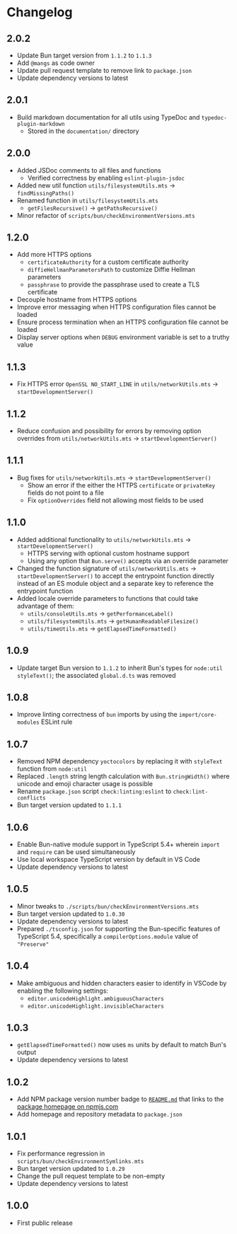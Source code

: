 # Changelog

## 2.0.2

- Update Bun target version from `1.1.2` to `1.1.3`
- Add `@mangs` as code owner
- Update pull request template to remove link to `package.json`
- Update dependency versions to latest

## 2.0.1

- Build markdown documentation for all utils using TypeDoc and `typedoc-plugin-markdown`
  - Stored in the `documentation/` directory

## 2.0.0

- Added JSDoc comments to all files and functions
  - Verified correctness by enabling `eslint-plugin-jsdoc`
- Added new util function `utils/filesystemUtils.mts` -> `findMissingPaths()`
- Renamed function in `utils/filesystemUtils.mts`
  - `getFilesRecursive()` -> `getPathsRecursive()`
- Minor refactor of `scripts/bun/checkEnvironmentVersions.mts`

## 1.2.0

- Add more HTTPS options
  - `certificateAuthority` for a custom certificate authority
  - `diffieHellmanParametersPath` to customize Diffie Hellman parameters
  - `passphrase` to provide the passphrase used to create a TLS certificate
- Decouple hostname from HTTPS options
- Improve error messaging when HTTPS configuration files cannot be loaded
- Ensure process termination when an HTTPS configuration file cannot be loaded
- Display server options when `DEBUG` environment variable is set to a truthy value

## 1.1.3

- Fix HTTPS error `OpenSSL NO_START_LINE` in `utils/networkUtils.mts` -> `startDevelopmentServer()`

## 1.1.2

- Reduce confusion and possibility for errors by removing option overrides from `utils/networkUtils.mts` -> `startDevelopmentServer()`

## 1.1.1

- Bug fixes for `utils/networkUtils.mts` -> `startDevelopmentServer()`
  - Show an error if the either the HTTPS `certificate` or `privateKey` fields do not point to a file
  - Fix `optionOverrides` field not allowing most fields to be used

## 1.1.0

- Added additional functionality to `utils/networkUtils.mts` -> `startDevelopmentServer()`
  - HTTPS serving with optional custom hostname support
  - Using any option that `Bun.serve()` accepts via an override parameter
- Changed the function signature of `utils/networkUtils.mts` -> `startDevelopmentServer()` to accept the entrypoint function directly instead of an ES module object and a separate key to reference the entrypoint function
- Added locale override parameters to functions that could take advantage of them:
  - `utils/consoleUtils.mts` -> `getPerformanceLabel()`
  - `utils/filesystemUtils.mts` -> `getHumanReadableFilesize()`
  - `utils/timeUtils.mts` -> `getElapsedTimeFormatted()`

## 1.0.9

- Update target Bun version to `1.1.2` to inherit Bun's types for `node:util` `styleText()`; the associated `global.d.ts` was removed

## 1.0.8

- Improve linting correctness of `bun` imports by using the `import/core-modules` ESLint rule

## 1.0.7

- Removed NPM dependency `yoctocolors` by replacing it with `styleText` function from `node:util`
- Replaced `.length` string length calculation with `Bun.stringWidth()` where unicode and emoji character usage is possible
- Rename `package.json` script `check:linting:eslint` to `check:lint-conflicts`
- Bun target version updated to `1.1.1`

## 1.0.6

- Enable Bun-native module support in TypeScript 5.4+ wherein `import` and `require` can be used simultaneously
- Use local workspace TypeScript version by default in VS Code
- Update dependency versions to latest

## 1.0.5

- Minor tweaks to `./scripts/bun/checkEnvironmentVersions.mts`
- Bun target version updated to `1.0.30`
- Update dependency versions to latest
- Prepared `./tsconfig.json` for supporting the Bun-specific features of TypeScript 5.4, specifically a `compilerOptions.module` value of `"Preserve"`

## 1.0.4

- Make ambiguous and hidden characters easier to identify in VSCode by enabling the following settings:
  - `editor.unicodeHighlight.ambiguousCharacters`
  - `editor.unicodeHighlight.invisibleCharacters`

## 1.0.3

- `getElapsedTimeFormatted()` now uses `ms` units by default to match Bun's output
- Update dependency versions to latest

## 1.0.2

- Add NPM package version number badge to [`README.md`](./README.md) that links to the [package homepage on npmjs.com](https://www.npmjs.com/package/@mangs/bun-utils)
- Add homepage and repository metadata to `package.json`

## 1.0.1

- Fix performance regression in `scripts/bun/checkEnvironmentSymlinks.mts`
- Bun target version updated to `1.0.29`
- Change the pull request template to be non-empty
- Update dependency versions to latest

## 1.0.0

- First public release

